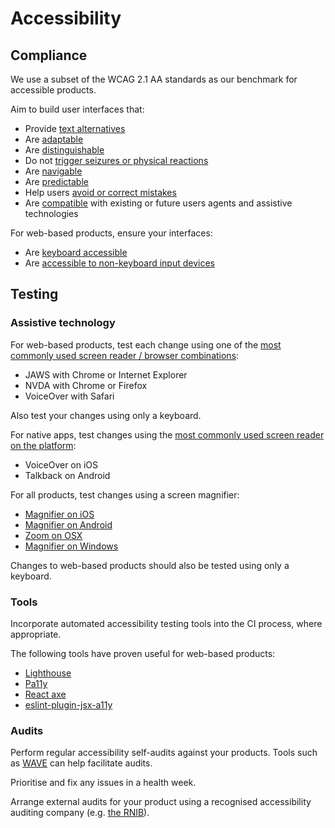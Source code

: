 # Accessibility

## Compliance

We use a subset of the WCAG 2.1 AA standards as our benchmark for accessible products.

Aim to build user interfaces that:

- Provide [text alternatives](https://www.w3.org/TR/WCAG21/#text-alternatives)
- Are [adaptable](https://www.w3.org/TR/WCAG21/#adaptable)
- Are [distinguishable](https://www.w3.org/TR/WCAG21/#distinguishable)
- Do not [trigger seizures or physical reactions](https://www.w3.org/TR/WCAG21/#seizures-and-physical-reactions)
- Are [navigable](https://www.w3.org/TR/WCAG21/#navigable)
- Are [predictable](https://www.w3.org/TR/WCAG21/#navigable)
- Help users [avoid or correct mistakes](https://www.w3.org/TR/WCAG21/#input-assistance)
- Are [compatible](https://www.w3.org/TR/WCAG21/#compatible) with existing or future users agents and assistive technologies

For web-based products, ensure your interfaces:

- Are [keyboard accessible](https://www.w3.org/TR/WCAG21/#compatible)
- Are [accessible to non-keyboard input devices](https://www.w3.org/TR/WCAG21/#input-modalities)

## Testing

### Assistive technology

For web-based products, test each change using one of the [most commonly used screen reader / browser combinations](https://webaim.org/projects/screenreadersurvey8/#browsercombos):

- JAWS with Chrome or Internet Explorer
- NVDA with Chrome or Firefox
- VoiceOver with Safari

Also test your changes using only a keyboard.

For native apps, test changes using the [most commonly used screen reader on the platform](https://webaim.org/projects/screenreadersurvey8/#mobilescreenreaders):

- VoiceOver on iOS
- Talkback on Android

For all products, test changes using a screen magnifier:

- [Magnifier on iOS](https://support.apple.com/en-gb/HT209517)
- [Magnifier on Android](https://support.google.com/accessibility/android/answer/6006949?hl=en-GB)
- [Zoom on OSX](https://support.apple.com/en-gb/guide/mac-help/mh40579/10.15/mac/10.15)
- [Magnifier on Windows](https://support.microsoft.com/en-gb/help/11542/windows-use-magnifier-to-make-things-easier-to-see)

Changes to web-based products should also be tested using only a keyboard.

### Tools

Incorporate automated accessibility testing tools into the CI process, where appropriate.

The following tools have proven useful for web-based products:

- [Lighthouse](https://developers.google.com/web/tools/lighthouse)
- [Pa11y](https://pa11y.org/)
- [React axe](https://github.com/dequelabs/react-axe)
- [eslint-plugin-jsx-a11y](https://www.npmjs.com/package/eslint-plugin-jsx-a11y)

### Audits

Perform regular accessibility self-audits against your products. Tools such as [WAVE](https://wave.webaim.org/) can help facilitate audits.

Prioritise and fix any issues in a health week.

Arrange external audits for your product using a recognised accessibility auditing company (e.g. [the RNIB](https://www.rnib.org.uk/rnib-business/website-and-apps)).
